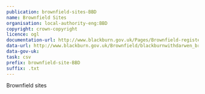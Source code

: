 ```yaml
---
publication: brownfield-sites-BBD
name: Brownfield Sites
organisation: local-authority-eng:BBD
copyright: crown-copyright
licence: ogl
documentation-url: http://www.blackburn.gov.uk/Pages/Brownfield-register.aspx
data-url: http://www.blackburn.gov.uk/Brownfield/blackburnwithdarwen_brownfieldregister_2017-12-20_rev1.csv
data-gov-uk: 
task: csv
prefix: brownfield-site-BBD
suffix: .txt
---
```


Brownfield sites

